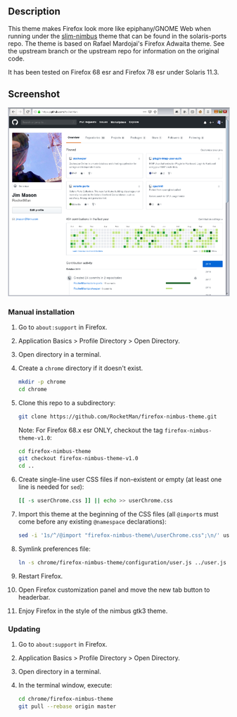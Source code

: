 ## Description

This theme makes Firefox look more like epiphany/GNOME Web when
running under the [slim-nimbus](https://github.com/RocketMan/solaris-ports/tree/master/components/look-and-feel/slim-nimbus) theme that can be found in
the solaris-ports repo.  The theme is based on Rafael Mardojai's Firefox
Adwaita theme.  See the upstream branch or the upstream repo for information
on the original code.

It has been tested on Firefox 68 esr and Firefox 78 esr under Solaris 11.3.

## Screenshot
![screenshot](screenshot.png)

### Manual installation
1. Go to `about:support` in Firefox.

2. Application Basics > Profile Directory > Open Directory.

3. Open directory in a terminal.

4. Create a `chrome` directory if it doesn't exist.

	```sh
	mkdir -p chrome
	cd chrome
	```

5. Clone this repo to a subdirectory:

	```sh
	git clone https://github.com/RocketMan/firefox-nimbus-theme.git
	```

    Note: For Firefox 68.x esr ONLY, checkout the tag `firefox-nimbus-theme-v1.0`:

	```sh
	cd firefox-nimbus-theme
	git checkout firefox-nimbus-theme-v1.0
	cd ..
	```

6. Create single-line user CSS files if non-existent or empty (at least one line is needed for `sed`):

	```sh
	[[ -s userChrome.css ]] || echo >> userChrome.css
	```

7. Import this theme at the beginning of the CSS files (all `@import`s must come before any existing `@namespace` declarations):

	```sh
	sed -i '1s/^/@import "firefox-nimbus-theme\/userChrome.css";\n/' userChrome.css
	```

8. Symlink preferences file:

	```sh
	ln -s chrome/firefox-nimbus-theme/configuration/user.js ../user.js
	```

9. Restart Firefox.

10. Open Firefox customization panel and move the new tab button to headerbar.

11. Enjoy Firefox in the style of the nimbus gtk3 theme.

### Updating

1. Go to `about:support` in Firefox.

2. Application Basics > Profile Directory > Open Directory.

3. Open directory in a terminal.

4. In the terminal window, execute:

	```sh
	cd chrome/firefox-nimbus-theme
	git pull --rebase origin master
	```
